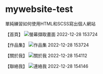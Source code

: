 # mywebsite-test

單純練習如何使用HTML和SCSS寫出個人網站

【首頁】
![螢幕擷取畫面 2022-12-28 153724](https://user-images.githubusercontent.com/58320975/209776257-52c3090f-f4ee-4b0e-bfe8-4d1e7de4f8ef.png)

【作品集】
![作品集 2022-12-28 153724](https://user-images.githubusercontent.com/58320975/209776392-bb2c44c4-3101-4027-8f8b-579bd924af2c.png)

【關於我】
![關於我 2022-12-28 154112](https://user-images.githubusercontent.com/58320975/209776596-6db09128-1b81-4431-b292-8728b9c1167e.png)

【聯絡我】
![連絡我 2022-12-28 154146](https://user-images.githubusercontent.com/58320975/209776665-1e50338e-9a81-4ea9-b21d-6850a2c889d4.png)
